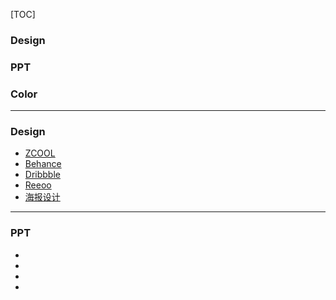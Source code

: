 [TOC]
### Design
### PPT
### Color
---
### Design
* [ZCOOL](http://www.zcool.com.cn/)
* [Behance](https://www.behance.net/)
* [Dribbble](https://dribbble.com/)
* [Reeoo](http://reeoo.com/)
* [海报设计](http://www.3visual3.com/poster/)
---
### PPT
* []()
* []()
* []()
* []()
